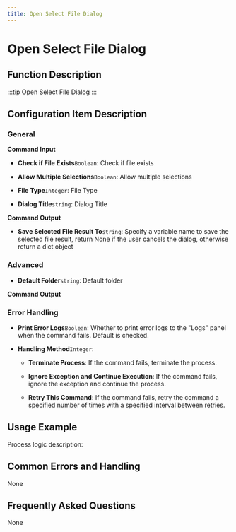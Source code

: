 ```yaml
---
title: Open Select File Dialog
---
```


# Open Select File Dialog

## Function Description

:::tip 
Open Select File Dialog
:::

## Configuration Item Description

### General

**Command Input**

- **Check if File Exists**`Boolean`: Check if file exists

- **Allow Multiple Selections**`Boolean`: Allow multiple selections

- **File Type**`Integer`: File Type

- **Dialog Title**`string`: Dialog Title


**Command Output**

- **Save Selected File Result To**`string`: Specify a variable name to save the selected file result, return None if the user cancels the dialog, otherwise return a dict object

### Advanced

- **Default Folder**`string`: Default folder


**Command Output**

### Error Handling

- **Print Error Logs**`Boolean`: Whether to print error logs to the "Logs" panel when the command fails. Default is checked. 

- **Handling Method**`Integer`:

    - **Terminate Process**: If the command fails, terminate the process.

    - **Ignore Exception and Continue Execution**: If the command fails, ignore the exception and continue the process.

    - **Retry This Command**: If the command fails, retry the command a specified number of times with a specified interval between retries.

## Usage Example

Process logic description:

## Common Errors and Handling

None

## Frequently Asked Questions

None

